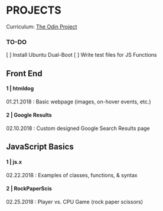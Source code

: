 # PROJECTS
Curriculum: [The Odin Project](https://www.theodinproject.com/dashboard)

### TO-DO
[ ] Install Ubuntu Dual-Boot
[ ] Write test files for JS Functions

## Front End
#### <strong>1 | htmldog</strong>
01.21.2018 : Basic webpage (images, on-hover events, etc.)

#### <strong>2 | Google Results </strong>
02.10.2018 : Custom designed Google Search Results page

## JavaScript Basics

#### <strong>1 | js.x</strong>
02.22.2018 : Examples of classes, functions, & syntax


#### <strong>2 | RockPaperScis </strong> 
02.25.2018 : Player vs. CPU Game (rock paper scissors)

